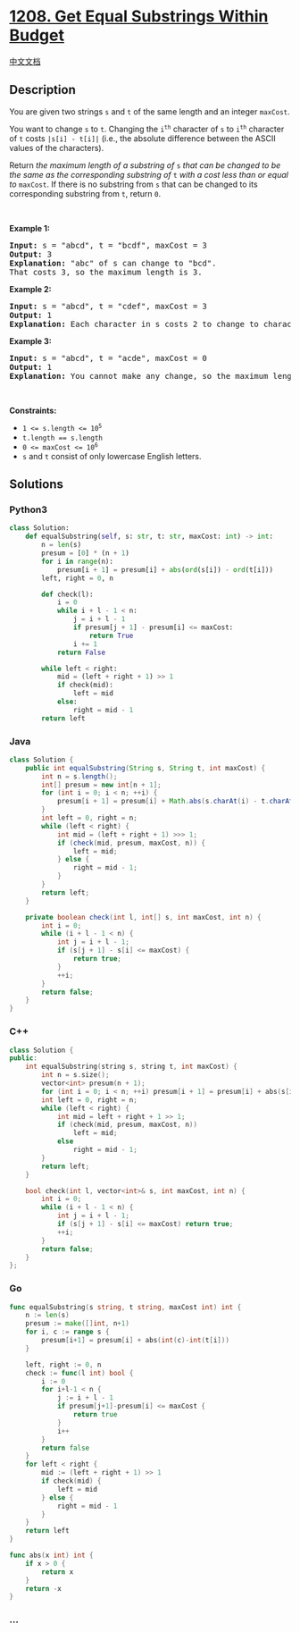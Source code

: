 # [1208. Get Equal Substrings Within Budget](https://leetcode.com/problems/get-equal-substrings-within-budget)

[中文文档](/solution/1200-1299/1208.Get%20Equal%20Substrings%20Within%20Budget/README.md)

## Description

<p>You are given two strings <code>s</code> and <code>t</code> of the same length and an integer <code>maxCost</code>.</p>

<p>You want to change <code>s</code> to <code>t</code>. Changing the <code>i<sup>th</sup></code> character of <code>s</code> to <code>i<sup>th</sup></code> character of <code>t</code> costs <code>|s[i] - t[i]|</code> (i.e., the absolute difference between the ASCII values of the characters).</p>

<p>Return <em>the maximum length of a substring of </em><code>s</code><em> that can be changed to be the same as the corresponding substring of </em><code>t</code><em> with a cost less than or equal to </em><code>maxCost</code>. If there is no substring from <code>s</code> that can be changed to its corresponding substring from <code>t</code>, return <code>0</code>.</p>

<p>&nbsp;</p>
<p><strong class="example">Example 1:</strong></p>

<pre>
<strong>Input:</strong> s = &quot;abcd&quot;, t = &quot;bcdf&quot;, maxCost = 3
<strong>Output:</strong> 3
<strong>Explanation:</strong> &quot;abc&quot; of s can change to &quot;bcd&quot;.
That costs 3, so the maximum length is 3.
</pre>

<p><strong class="example">Example 2:</strong></p>

<pre>
<strong>Input:</strong> s = &quot;abcd&quot;, t = &quot;cdef&quot;, maxCost = 3
<strong>Output:</strong> 1
<strong>Explanation:</strong> Each character in s costs 2 to change to character in t,  so the maximum length is 1.
</pre>

<p><strong class="example">Example 3:</strong></p>

<pre>
<strong>Input:</strong> s = &quot;abcd&quot;, t = &quot;acde&quot;, maxCost = 0
<strong>Output:</strong> 1
<strong>Explanation:</strong> You cannot make any change, so the maximum length is 1.
</pre>

<p>&nbsp;</p>
<p><strong>Constraints:</strong></p>

<ul>
	<li><code>1 &lt;= s.length &lt;= 10<sup>5</sup></code></li>
	<li><code>t.length == s.length</code></li>
	<li><code>0 &lt;= maxCost &lt;= 10<sup>6</sup></code></li>
	<li><code>s</code> and <code>t</code> consist of only lowercase English letters.</li>
</ul>

## Solutions

<!-- tabs:start -->

### **Python3**

```python
class Solution:
    def equalSubstring(self, s: str, t: str, maxCost: int) -> int:
        n = len(s)
        presum = [0] * (n + 1)
        for i in range(n):
            presum[i + 1] = presum[i] + abs(ord(s[i]) - ord(t[i]))
        left, right = 0, n

        def check(l):
            i = 0
            while i + l - 1 < n:
                j = i + l - 1
                if presum[j + 1] - presum[i] <= maxCost:
                    return True
                i += 1
            return False

        while left < right:
            mid = (left + right + 1) >> 1
            if check(mid):
                left = mid
            else:
                right = mid - 1
        return left
```

### **Java**

```java
class Solution {
    public int equalSubstring(String s, String t, int maxCost) {
        int n = s.length();
        int[] presum = new int[n + 1];
        for (int i = 0; i < n; ++i) {
            presum[i + 1] = presum[i] + Math.abs(s.charAt(i) - t.charAt(i));
        }
        int left = 0, right = n;
        while (left < right) {
            int mid = (left + right + 1) >>> 1;
            if (check(mid, presum, maxCost, n)) {
                left = mid;
            } else {
                right = mid - 1;
            }
        }
        return left;
    }

    private boolean check(int l, int[] s, int maxCost, int n) {
        int i = 0;
        while (i + l - 1 < n) {
            int j = i + l - 1;
            if (s[j + 1] - s[i] <= maxCost) {
                return true;
            }
            ++i;
        }
        return false;
    }
}
```

### **C++**

```cpp
class Solution {
public:
    int equalSubstring(string s, string t, int maxCost) {
        int n = s.size();
        vector<int> presum(n + 1);
        for (int i = 0; i < n; ++i) presum[i + 1] = presum[i] + abs(s[i] - t[i]);
        int left = 0, right = n;
        while (left < right) {
            int mid = left + right + 1 >> 1;
            if (check(mid, presum, maxCost, n))
                left = mid;
            else
                right = mid - 1;
        }
        return left;
    }

    bool check(int l, vector<int>& s, int maxCost, int n) {
        int i = 0;
        while (i + l - 1 < n) {
            int j = i + l - 1;
            if (s[j + 1] - s[i] <= maxCost) return true;
            ++i;
        }
        return false;
    }
};
```

### **Go**

```go
func equalSubstring(s string, t string, maxCost int) int {
	n := len(s)
	presum := make([]int, n+1)
	for i, c := range s {
		presum[i+1] = presum[i] + abs(int(c)-int(t[i]))
	}

	left, right := 0, n
	check := func(l int) bool {
		i := 0
		for i+l-1 < n {
			j := i + l - 1
			if presum[j+1]-presum[i] <= maxCost {
				return true
			}
			i++
		}
		return false
	}
	for left < right {
		mid := (left + right + 1) >> 1
		if check(mid) {
			left = mid
		} else {
			right = mid - 1
		}
	}
	return left
}

func abs(x int) int {
	if x > 0 {
		return x
	}
	return -x
}
```

### **...**

```

```

<!-- tabs:end -->

